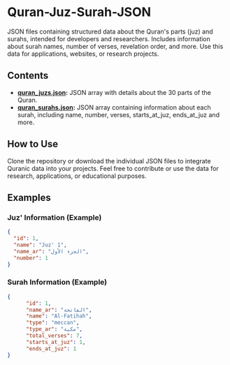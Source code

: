# Quran-Juz-Surah-JSON
JSON files containing structured data about the Quran's parts (juz) and surahs, intended for developers and researchers. 
Includes information about surah names, number of verses, revelation order, and more. 
Use this data for applications, websites, or research projects.

## Contents

- **[quran_juzs.json](./quran_juzs.json):** JSON array with details about the 30 parts of the Quran.
- **[quran_surahs.json](./quran_surahs.json):** JSON array containing information about each surah, including name, number, verses, starts_at_juz, ends_at_juz and more.

## How to Use

Clone the repository or download the individual JSON files to integrate Quranic data into your projects. Feel free to contribute or use the data for research, applications, or educational purposes.

## Examples

### Juz' Information (Example)

```json
{
  "id": 1,
  "name": "Juz' 1",
  "name_ar": "الجزء الأول",
  "number": 1
}
```

### Surah Information (Example)

```json
{
      "id": 1,
      "name_ar": "الفاتحة",
      "name": "Al-Fatihah",
      "type": "meccan",
      "type_ar": "مكية",
      "total_verses": 7,
      "starts_at_juz": 1,
      "ends_at_juz": 1
}
